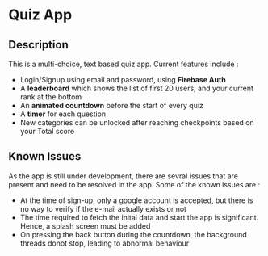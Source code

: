 # Quiz App
## Description
This is a multi-choice, text based quiz app. Current features include : 
- Login/Signup using email and password, using **Firebase Auth**
- A **leaderboard** which shows the list of first 20 users, and your current rank at the bottom
- An **animated countdown** before the start of every quiz
- A **timer** for each question
- New categories can be unlocked after reaching checkpoints based on your Total score

## Known Issues
As the app is still under development, there are sevral issues that are present and need to be resolved in the app. Some of the known issues are : 
- At the time of sign-up, only a google account is accepted, but there is no way to verify if the e-mail actually exists or not
- The time required to fetch the inital data and start the app is significant. Hence, a splash screen must be added
- On pressing the back button during the countdown, the background threads donot stop, leading to abnormal behaviour
